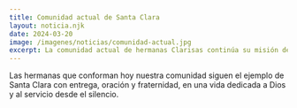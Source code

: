 ```yaml
---
title: Comunidad actual de Santa Clara
layout: noticia.njk
date: 2024-03-20
image: /imagenes/noticias/comunidad-actual.jpg
excerpt: La comunidad actual de hermanas Clarisas continúa su misión desde el corazón del convento.
---
```


Las hermanas que conforman hoy nuestra comunidad siguen el ejemplo de Santa Clara con entrega, oración y fraternidad, en una vida dedicada a Dios y al servicio desde el silencio. 

